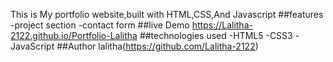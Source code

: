 This is My portfolio website,built with HTML,CSS,And Javascript
##features
-project section
-contact form
##live Demo
https://Lalitha-2122.github.io/Portfolio-Lalitha
##technologies used
-HTML5
-CSS3
-JavaScript
##Author
lalitha(https://github.com/Lalitha-2122)
